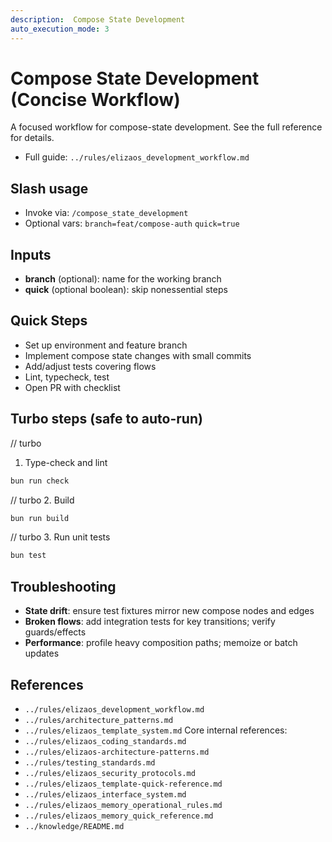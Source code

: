 ```yaml
---
description:  Compose State Development
auto_execution_mode: 3
---
```


# Compose State Development (Concise Workflow)

A focused workflow for compose-state development. See the full reference for details.

- Full guide: `../rules/elizaos_development_workflow.md`

## Slash usage
- Invoke via: `/compose_state_development`
- Optional vars: `branch=feat/compose-auth` `quick=true`

## Inputs
- __branch__ (optional): name for the working branch
- __quick__ (optional boolean): skip nonessential steps

## Quick Steps
- Set up environment and feature branch
- Implement compose state changes with small commits
- Add/adjust tests covering flows
- Lint, typecheck, test
- Open PR with checklist

## Turbo steps (safe to auto-run)
// turbo
1. Type-check and lint
```bash
bun run check
```
// turbo
2. Build
```bash
bun run build
```
// turbo
3. Run unit tests
```bash
bun test
```

## Troubleshooting
- __State drift__: ensure test fixtures mirror new compose nodes and edges
- __Broken flows__: add integration tests for key transitions; verify guards/effects
- __Performance__: profile heavy composition paths; memoize or batch updates

## References
- `../rules/elizaos_development_workflow.md`
- `../rules/architecture_patterns.md`
- `../rules/elizaos_template_system.md`
Core internal references:
- `../rules/elizaos_coding_standards.md`
- `../rules/elizaos-architecture-patterns.md`
- `../rules/testing_standards.md`
- `../rules/elizaos_security_protocols.md`
- `../rules/elizaos_template-quick-reference.md`
- `../rules/elizaos_interface_system.md`
- `../rules/elizaos_memory_operational_rules.md`
- `../rules/elizaos_memory_quick_reference.md`
- `../knowledge/README.md`
